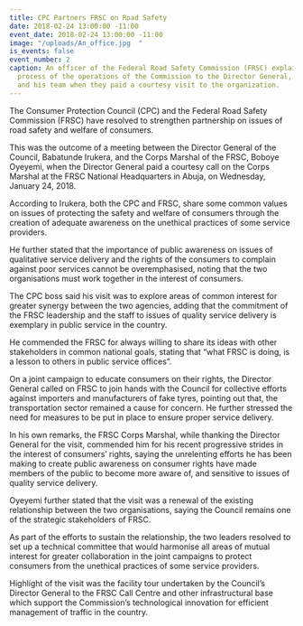 ```yaml
---
title: CPC Partners FRSC on Road Safety
date: 2018-02-24 13:00:00 -11:00
event_date: 2018-02-24 13:00:00 -11:00
image: "/uploads/An_office.jpg  "
is_events: false
event_number: 2
caption: An officer of the Federal Road Safety Commission (FRSC) explaining the automation
  process of the operations of the Commission to the Director General, Babatunde Irukera
  and his team when they paid a courtesy visit to the organization.
---
```


The Consumer Protection Council (CPC) and the Federal Road Safety Commission (FRSC) have resolved to strengthen partnership on issues of road safety and welfare of consumers.

This was the outcome of a meeting between the Director General of the Council, Babatunde Irukera, and the Corps Marshal of the FRSC, Boboye Oyeyemi, when the Director General paid a courtesy call on the Corps Marshal at the FRSC National Headquarters in Abuja, on Wednesday, January 24, 2018.

According to Irukera, both the CPC and FRSC, share some common values on issues of protecting the safety and welfare of consumers through the creation of adequate awareness on the unethical practices of some service providers.

He further stated that the importance of public awareness on issues of qualitative service delivery and the rights of the consumers to complain against poor services cannot be overemphasised, noting that the two organisations must work together in the interest of consumers.

The CPC boss said his visit was to explore areas of common interest for greater synergy between the two agencies, adding that the commitment of the FRSC leadership and the staff to issues of quality service delivery is exemplary in public service in the country.

He commended the FRSC for always willing to share its ideas with other stakeholders in common national goals, stating that “what FRSC is doing, is a lesson to others in public service offices”.

On a joint campaign to educate consumers on their rights, the Director General called on FRSC to join hands with the Council for collective efforts against importers and manufacturers of fake tyres, pointing out that, the transportation sector remained a cause for concern. He further stressed the need for measures to be put in place to ensure proper service delivery.

In his own remarks, the FRSC Corps Marshal, while thanking the Director General for the visit, commended him for his recent progressive strides in the interest of consumers’ rights, saying the unrelenting efforts he has been making to create public awareness on consumer rights have made members of the public to become more aware of, and sensitive to issues of quality service delivery.

Oyeyemi further stated that the visit was a renewal of the existing relationship between the two organisations, saying the Council remains one of the strategic stakeholders of FRSC.

As part of the efforts to sustain the relationship, the two leaders resolved to set up a technical committee that would harmonise all areas of mutual interest for greater collaboration in the joint campaigns to protect consumers from the unethical practices of some service providers.

Highlight of the visit was the facility tour undertaken by the Council’s Director General to the FRSC Call Centre and other infrastructural base which support the Commission’s technological innovation for efficient management of traffic in the country.